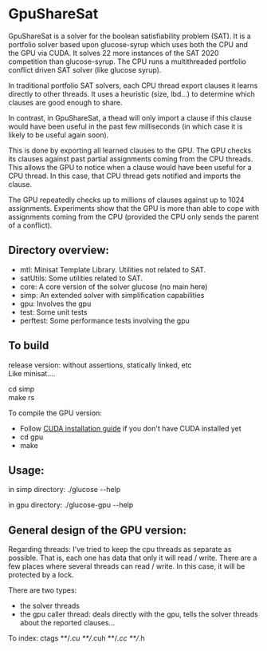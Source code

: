 # GpuShareSat

GpuShareSat is a solver for the boolean satisfiability problem (SAT).
It is a portfolio solver based upon glucose-syrup which uses both the CPU and the GPU via CUDA. It solves 22 more instances of the SAT 2020 competition than glucose-syrup. The CPU runs a multithreaded portfolio conflict driven SAT solver (like glucose syrup).

In traditional portfolio SAT solvers, each CPU thread export clauses it learns directly to other threads. It uses a heuristic (size, lbd...) to determine which clauses are good enough to share. 

In contrast, in GpuShareSat, a thead will only import a clause if this clause would have been useful in the past few milliseconds (in which case it is likely to be useful again soon).

This is done by exporting all learned clauses to the GPU. The GPU checks its clauses against past partial assignments coming from the CPU threads. This allows the GPU to notice when a clause would have been useful for a CPU thread. In this case, that CPU thread gets notified and imports the clause. 

The GPU repeatedly checks up to millions of clauses against up to 1024 assignments. Experiments show that the GPU is more than able to cope with assignments coming from the CPU (provided the CPU only sends the parent of a conflict).

## Directory overview:

- mtl:            Minisat Template Library. Utilities not related to SAT.
- satUtils:       Some utilities related to SAT.
- core:           A core version of the solver glucose (no main here)
- simp:           An extended solver with simplification capabilities
- gpu:            Involves the gpu
- test:           Some unit tests
- perftest:       Some performance tests involving the gpu

## To build
release version: without assertions, statically linked, etc   
Like minisat....

cd  simp  
make rs

To compile the GPU version:
- Follow [CUDA installation guide](https://docs.nvidia.com/cuda/cuda-quick-start-guide/index.html) if you don't have CUDA installed yet
- cd gpu
- make 

## Usage:

in simp directory: ./glucose --help

in gpu directory: ./glucose-gpu --help

## General design of the GPU version:
Regarding threads: 
I've tried to keep the cpu threads as separate as possible. That is, each one has data that only it will read / write.
There are a few places where several threads can read / write. In this case, it will be protected by a lock. 

There are two types:
- the solver threads
- the gpu caller thread: deals directly with the gpu, tells the solver threads about the reported clauses...

To index: ctags **/*.cu **/*.cuh **/*.cc **/*.h
